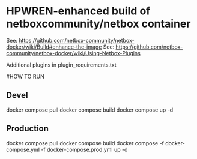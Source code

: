 HPWREN-enhanced build of netboxcommunity/netbox container
========================

See: https://github.com/netbox-community/netbox-docker/wiki/Build#enhance-the-image
See: https://github.com/netbox-community/netbox-docker/wiki/Using-Netbox-Plugins

Additional plugins in plugin_requirements.txt

#HOW TO RUN

## Devel
docker compose pull
docker compose build
docker compose up -d

## Production
docker compose pull
docker compose build
docker compose -f docker-compose.yml -f docker-compose.prod.yml up -d

